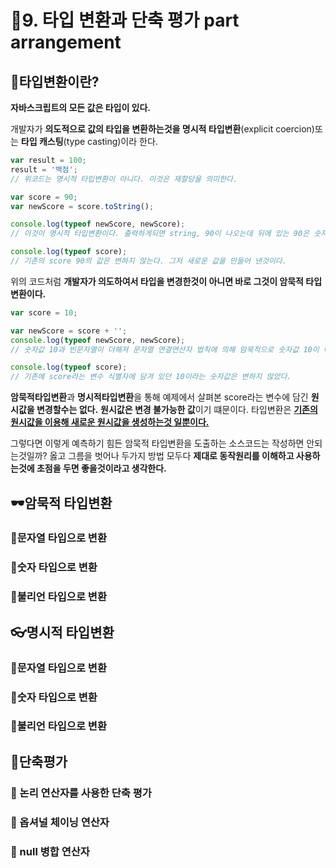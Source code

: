 # 🎈9. 타입 변환과 단축 평가 part arrangement

## 🔎타입변환이란?

**자바스크립트의 모든 값은 타입이 있다.**

개발자가 **의도적으로 값의 타입을 변환하는것을 명시적 타입변환**(explicit coercion)또는 **타입 캐스팅**(type casting)이라 한다.

```javascript
var result = 100;
result = '백점';
// 위코드는 명시적 타입변환이 아니다. 이것은 재할당을 의미한다.

var score = 90;
var newScore = score.toString();

console.log(typeof newScore, newScore);
// 이것이 명시적 타입변환이다. 출력하게되면 string, 90이 나오는데 뒤에 있는 90은 숫자값 90이 아니라 문자열 90이다.

console.log(typeof score);
// 기존의 score 90의 값은 변하지 않는다. 그저 새로운 값을 만들어 낸것이다.
```

위의 코드처럼 **개발자가 의도하여서 타입을 변경한것이 아니면 바로 그것이 암묵적 타입 변환이다.**

```javascript
var score = 10;

var newScore = score + '';
console.log(typeof newScore, newScore);
// 숫자값 10과 빈문자열이 더해져 문자열 연결연산자 법칙에 의해 암묵적으로 숫자값 10이 아닌 문자열 10을 만들어 낸다.

console.log(typeof score);
// 기존에 score라는 변수 식별자에 담겨 있던 10이라는 숫자값은 변하지 않았다.
```

**암묵적타입변환**과 **명시적타입변환**을 통해 예제에서 살펴본 score라는 변수에 담긴 **원시값을 변경할수는 없다.**
**원시값은 변경 불가능한 값**이기 떄문이다.
타입변환은 <u>**기존의 원시값을 이용해 새로운 원시값을 생성하는것 일뿐이다.**</u>

그렇다면 이렇게 예측하기 힘든 암묵적 타입변환을 도출하는 소스코드는 작성하면 안되는것일까?
옳고 그름을 벗어나 두가지 방법 모두다 **제대로 동작원리를 이해하고 사용하는것에 초점을 두면 좋을것이라고 생각한다.**

## 🕶암묵적 타입변환

### 📰문자열 타입으로 변환

### 🧮숫자 타입으로 변환

### 🔐불리언 타입으로 변환

## 👓명시적 타입변환

### 📰문자열 타입으로 변환

### 🧮숫자 타입으로 변환

### 🔐불리언 타입으로 변환

## 📌단축평가

### 📕 논리 연산자를 사용한 단축 평가

### 📗 옵셔널 체이닝 연산자

### 📘 null 병합 연산자
